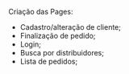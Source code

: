 Criação das Pages:

- Cadastro/alteração de cliente;
- Finalização de pedido;
- Login;
- Busca por distribuidores;
- Lista de pedidos;

